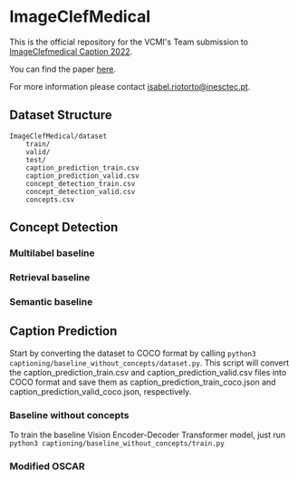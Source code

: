 # ImageClefMedical

This is the official repository for the VCMI's Team submission to [ImageClefmedical Caption 2022](https://www.imageclef.org/2022/medical/caption).

You can find the paper [here](http://ceur-ws.org/Vol-3180/paper-116.pdf).

For more information please contact isabel.riotorto@inesctec.pt.

## Dataset Structure

```
ImageClefMedical/dataset
    train/
    valid/
    test/
    caption_prediction_train.csv
    caption_prediction_valid.csv
    concept_detection_train.csv
    concept_detection_valid.csv
    concepts.csv
```    

## Concept Detection

### Multilabel baseline

### Retrieval baseline

### Semantic baseline


## Caption Prediction

Start by converting the dataset to COCO format by calling ```
python3 captioning/baseline_without_concepts/dataset.py ```. This script will convert the caption_prediction_train.csv and caption_prediction_valid.csv files into COCO format and save them as caption_prediction_train_coco.json and caption_prediction_valid_coco.json, respectively.


### Baseline without concepts

To train the baseline Vision Encoder-Decoder Transformer model, just run ```python3 captioning/baseline_without_concepts/train.py```

### Modified OSCAR




